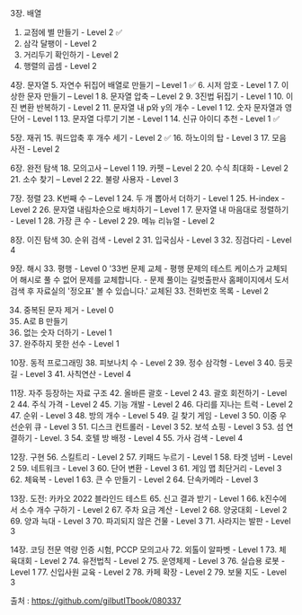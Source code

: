 
3장. 배열
1. 교점에 별 만들기 - Level 2 :white_check_mark:
2. 삼각 달팽이 - Level 2
3. 거리두기 확인하기 - Level 2
4. 행렬의 곱셈 - Level 2

4장. 문자열
5. 자연수 뒤집어 배열로 만들기 – Level 1 :white_check_mark:
6. 시저 암호 - Level 1 
7. 이상한 문자 만들기 – Level 1
8. 문자열 압축 – Level 2
9. 3진법 뒤집기 - Level 1
10. 이진 변환 반복하기 - Level 2
11. 문자열 내 p와 y의 개수 - Level 1
12. 숫자 문자열과 영단어 - Level 1
13. 문자열 다루기 기본 - Level 1
14. 신규 아이디 추천 - Level 1 :white_check_mark:

5장. 재귀
15. 쿼드압축 후 개수 세기 - Level 2 :white_check_mark:
16. 하노이의 탑 - Level 3
17. 모음 사전 - Level 2

6장. 완전 탐색
18. 모의고사 – Level 1
19. 카펫 – Level 2
20. 수식 최대화 - Level 2
21. 소수 찾기 – Level 2
22. 불량 사용자 - Level 3

7장. 정렬
23. K번째 수 – Level 1
24. 두 개 뽑아서 더하기 - Level 1
25. H-index - Level 2
26. 문자열 내림차순으로 배치하기 – Level 1
7. 문자열 내 마음대로 정렬하기 - Level 1
28. 가장 큰 수 - Level 2
29. 메뉴 리뉴얼 - Level 2

8장. 이진 탐색
30. 순위 검색 - Level 2
31. 입국심사 - Level 3
32. 징검다리 - Level 4

9장. 해시
33. 평행 - Level 0
'33번 문제 교체 - 평행 문제의 테스트 케이스가 교체되어 해시로 풀 수 없어 문제를 교체합니다. - 문제 풀이는 길벗출판사 홈페이지에서 도서 검색 후 자료실의 '정오표' 볼 수 있습니다.'
교체된 33. 전화번호 목록 - Level 2

34. 중복된 문자 제거 - Level 0
35. A로 B 만들기
36. 없는 숫자 더하기 - Level 1
37. 완주하지 못한 선수 - Level 1

10장. 동적 프로그래밍
38. 피보나치 수 - Level 2
39. 정수 삼각형 - Level 3
40. 등굣길 - Level 3
41. 사칙연산 - Level 4

11장. 자주 등장하는 자료 구조
42. 올바른 괄호 - Level 2
43. 괄호 회전하기 - Level 2
44. 주식 가격 - Level 2
45. 기능 개발 - Level 2
46. 다리를 지나는 트럭 - Level 2
47. 순위 - Level 3
48. 방의 개수 - Level 5
49. 길 찾기 게임 - Level 3
50. 이중 우선순위 큐 - Level 3
51. 디스크 컨트롤러 - Level 3
52. 보석 쇼핑 - Level 3
53. 섬 연결하기 - Level. 3
54. 호텔 방 배정 - Level 4
55. 가사 검색 - Level 4

12장. 구현
56. 스킬트리 - Level 2
57. 키패드 누르기 - Level 1
58. 타겟 넘버 - Level 2
59. 네트워크 - Level 3
60. 단어 변환 - Level 3
61. 게임 맵 최단거리 - Level 3
62. 체육복 - Level 1
63. 큰 수 만들기 - Level 2
64. 단속카메라 - Level 3

13장. 도전: 카카오 2022 블라인드 테스트
65. 신고 결과 받기 - Level 1
66. k진수에서 소수 개수 구하기 - Level 2
67. 주차 요금 계산 - Level 2
68. 양궁대회 - Level 2
69. 양과 늑대 - Level 3
70. 파괴되지 않은 건물 - Level 3
71. 사라지는 발판 - Level 3

14장. 코딩 전문 역량 인증 시험, PCCP 모의고사
72. 외톨이 알파벳 - Level 1
73. 체육대회 - Level 2
74. 유전법칙 - Level 2
75. 운영체제 - Level 3
76. 실습용 로봇 - Level 1
77. 신입사원 교육 - Level 2
78. 카페 확장 - Level 2
79. 보물 지도 - Level 3

출처 : https://github.com/gilbutITbook/080337